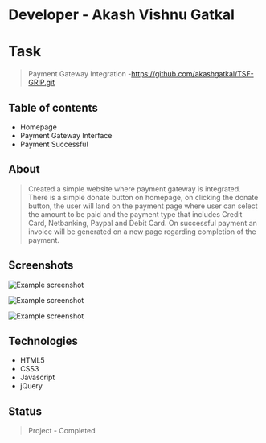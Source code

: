# Developer - Akash Vishnu Gatkal

# Task

> Payment Gateway Integration -https://github.com/akashgatkal/TSF-GRIP.git

## Table of contents

- Homepage
- Payment Gateway Interface
- Payment Successful

## About

> Created a simple website where payment gateway is integrated. There is a simple donate button on homepage, on clicking the donate button, the user will land on the payment page where user can select the amount to be paid and the payment type that includes Credit Card, Netbanking, Paypal and Debit Card. On successful payment an invoice will be generated on a new page regarding completion of the payment.

## Screenshots

![Example screenshot](./img/Homepage.png)<br>

![Example screenshot](./img/paymentPage.png)<br>

![Example screenshot](./img/paymentSuccess.png)

## Technologies

- HTML5
- CSS3
- Javascript
- jQuery

## Status

> Project - Completed
